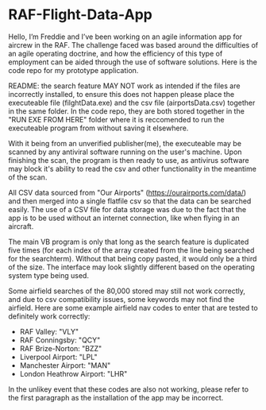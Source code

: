 # RAF-Flight-Data-App
Hello, I’m Freddie and I’ve been working on an agile information app for aircrew in the RAF. The challenge faced was based around the difficulties of an agile operating doctrine, and how the efficiency of this type of employment can be aided through the use of software solutions. Here is the code repo for my prototype application.

README: the search feature MAY NOT work as intended if the files are incorrectly installed, to ensure this does not happen please place the executeable file (filghtData.exe) and the csv file (airportsData.csv) together in the same folder. In the code repo, they are both stored together in the "RUN EXE FROM HERE" folder where it is reccomended to run the executeable program from without saving it elsewhere.

With it being from an unverified publisher(me), the executeable may be scanned by any antiviral software running on the user's machine. Upon finishing the scan, the program is then ready to use, as antivirus software may block it's ability to read the csv and other functionality in the meantime of the scan.

All CSV data sourced from "Our Airports" (https://ourairports.com/data/) and then merged into a single flatfile csv so that the data can be searched easily. The use of a CSV file for data storage was due to the fact that the app is to be used without an internet connection, like when flying in an aircraft.   

The main VB program is only that long as the search feature is duplicated five times (for each index of the array created from the line being searched for the searchterm). Without that being copy pasted, it would only be a third of the size. The interface may look slightly different based on the operating system type being used.

Some airfield searches of the 80,000 stored may still not work correctly, and due to csv compatibility issues, some keywords may not find the airfield. Here are some example airfield nav codes to enter that are tested to definitely work correctly:

- RAF Valley: "VLY"
- RAF Conningsby: "QCY"
- RAF Brize-Norton: "BZZ"
- Liverpool Airport: "LPL"
- Manchester Airport: "MAN"
- London Heathrow Airport: "LHR"

In the unlikey event that these codes are also not working, please refer to the first paragraph as the installation of the app may be incorrect.

